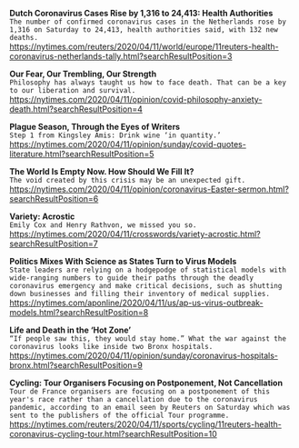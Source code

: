 **Dutch Coronavirus Cases Rise by 1,316 to 24,413: Health Authorities**\
`The number of confirmed coronavirus cases in the Netherlands rose by 1,316 on Saturday to 24,413, health authorities said, with 132 new deaths.`\
https://nytimes.com/reuters/2020/04/11/world/europe/11reuters-health-coronavirus-netherlands-tally.html?searchResultPosition=3

**Our Fear, Our Trembling, Our Strength**\
`Philosophy has always taught us how to face death. That can be a key to our liberation and survival.`\
https://nytimes.com/2020/04/11/opinion/covid-philosophy-anxiety-death.html?searchResultPosition=4

**Plague Season, Through the Eyes of Writers**\
`Step 1 from Kingsley Amis: Drink wine ‘in quantity.’`\
https://nytimes.com/2020/04/11/opinion/sunday/covid-quotes-literature.html?searchResultPosition=5

**The World Is Empty Now. How Should We Fill It?**\
`The void created by this crisis may be an unexpected gift.`\
https://nytimes.com/2020/04/11/opinion/coronavirus-Easter-sermon.html?searchResultPosition=6

**Variety: Acrostic**\
`Emily Cox and Henry Rathvon, we missed you so.`\
https://nytimes.com/2020/04/11/crosswords/variety-acrostic.html?searchResultPosition=7

**Politics Mixes With Science as States Turn to Virus Models**\
`State leaders are relying on a hodgepodge of statistical models with wide-ranging numbers to guide their paths through the deadly coronavirus emergency and make critical decisions, such as shutting down businesses and filling their inventory of medical supplies.`\
https://nytimes.com/aponline/2020/04/11/us/ap-us-virus-outbreak-models.html?searchResultPosition=8

**Life and Death in the ‘Hot Zone’**\
`“If people saw this, they would stay home.” What the war against the coronavirus looks like inside two Bronx hospitals.`\
https://nytimes.com/2020/04/11/opinion/sunday/coronavirus-hospitals-bronx.html?searchResultPosition=9

**Cycling: Tour Organisers Focusing on Postponement, Not Cancellation**\
`Tour de France organisers are focusing on a postponement of this year's race rather than a cancellation due to the coronavirus pandemic, according to an email seen by Reuters on Saturday which was sent to the publishers of the official Tour programme.`\
https://nytimes.com/reuters/2020/04/11/sports/cycling/11reuters-health-coronavirus-cycling-tour.html?searchResultPosition=10

